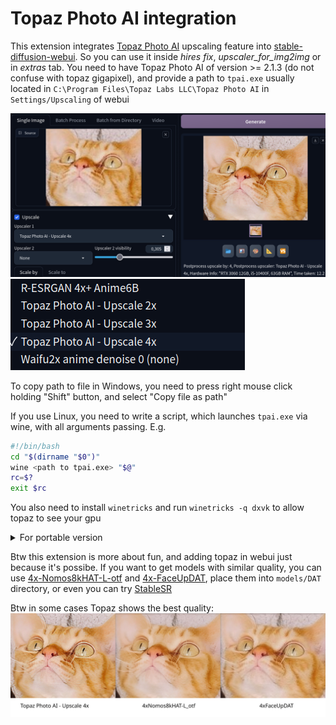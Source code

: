# Topaz Photo AI integration

This extension integrates [Topaz Photo AI](https://www.topazlabs.com/topaz-photo-ai) upscaling feature into [stable-diffusion-webui](https://github.com/AUTOMATIC1111/stable-diffusion-webui). So you can use it inside *hires fix*, *upscaler_for_img2img* or in *extras* tab. You need to have Topaz Photo AI of version >= 2.1.3 (do not confuse with topaz gigapixel), and provide a path to `tpai.exe` usually located in `C:\Program Files\Topaz Labs LLC\Topaz Photo AI` in `Settings/Upscaling` of webui

![](/images/preview.png)
![](/images/upscalers.png)

To copy path to file in Windows, you need to press right mouse click holding "Shift" button, and select "Copy file as path"


If you use Linux, you need to write a script, which launches `tpai.exe` via wine, with all arguments passing. E.g.

```bash
#!/bin/bash
cd "$(dirname "$0")"
wine <path to tpai.exe> "$@"
rc=$?
exit $rc
```

You also need to install `winetricks` and run `winetricks -q dxvk` to allow topaz to see your gpu


<details>
<summary>
For portable version
</summary>

If you use a portable version of Topaz Photo AI, you need to write a wrapper script which replaces `Topaz Photo AI.exe` with `tpai.exe` and starts portable version, and set path to this script instead

For Linux:
```bash
#!/bin/bash
cd "$(dirname "$0")"
export WINEDEBUG=-all
mv 'App/Topaz Photo AI/Topaz Photo AI.exe' 'App/Topaz Photo AI/Topaz Photo AI_.exe'
mv 'App/Topaz Photo AI/tpai.exe' 'App/Topaz Photo AI/Topaz Photo AI.exe'
xvfb-run wine PhotoAIportable.exe "$@"
rc=$?
mv 'App/Topaz Photo AI/Topaz Photo AI.exe' 'App/Topaz Photo AI/tpai.exe'
mv 'App/Topaz Photo AI/Topaz Photo AI_.exe' 'App/Topaz Photo AI/Topaz Photo AI.exe'
exit $rc
```

`xvfb-run` is not necessary, it's used for hiding cmd.exe window. Can be installed by `sudo yay -S xorg-server-xvfb` on Arch-based, or `sudo apt install xvfb` on Ubuntu-based

Or for Windows (I'm not sure, converted by AI)
```bat
@echo off
setlocal
cd /d "%~dp0"
move "App\Topaz Photo AI\Topaz Photo AI.exe" "App\Topaz Photo AI\Topaz Photo AI_.exe"
move "App\Topaz Photo AI\tpai.exe" "App\Topaz Photo AI\Topaz Photo AI.exe"
start /wait /min "" cmd /c "PhotoAIportable.exe %*"
set rc=%errorlevel%
move "App\Topaz Photo AI\Topaz Photo AI.exe" "App\Topaz Photo AI\tpai.exe"
move "App\Topaz Photo AI\Topaz Photo AI_.exe" "App\Topaz Photo AI\Topaz Photo AI.exe"
exit /b %rc%
```

</details>

Btw this extension is more about fun, and adding topaz in webui just because it's possibe. If you want to get models with similar quality, you can use [4x-Nomos8kHAT-L-otf](https://openmodeldb.info/models/4x-Nomos8kHAT-L-otf) and [4x-FaceUpDAT](https://openmodeldb.info/models/4x-FaceUpDAT), place them into `models/DAT` directory, or even you can try [StableSR](https://github.com/pkuliyi2015/sd-webui-stablesr)

Btw in some cases Topaz shows the best quality:
![](/images/comparation.jpg)


